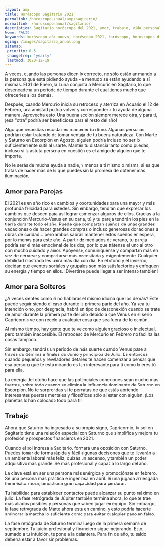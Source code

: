 ```yaml
---
layout: amp
title: Horóscopo Sagitario 2021 
permalink: /horoscopo-anual/amp/sagitario/
normallink: /horoscopo-anual/sagitario/
description: Sagitario horóscopo del 2021, amor, trabajo, vida personal. Todas las predicciones para Sagitario 2021 gratis. Disfruta este año nuevo.
home: FALSE
keywords: horóscopo año nuevo, horóscopo 2021, horóscopo, horoscopos diarios gratis del dia de hoy, horóscopo diario gratis,horóscopo ano nuevo 2021, horóscopo esperanza gracia, horoscopo Sagitario 2021, horoscop, horóscopos gratis, horoscopo Sagitario, horoscopo Sagitario 2021 gratis, Tarot, Astrologia, Zodíaco, Sagitario, horoscopo gratis,tarot en femenino,videncia gratuita,horoscopos gratuitos,horóscopos, astrologia,videncia gratis
ogimg: /images/sagitario_anual.png
sitemap:
 priority: 0.5
 changefreq: 'yearly'
 lastmod: 2020-12-19
---
```





A veces, cuando las personas dicen lo correcto, no sólo están animando a la persona que está pidiendo ayuda - a menudo se están ayudando a sí mismas. El 31 de Enero, la Luna conjunta a Mercurio en Sagitario, lo que desencadena un periodo de tiempo durante el cual tienes mucho que ofrecerles a los demás.


Después, cuando Mercurio inicia su retroceso y aterriza en Acuario el 12 de Febrero, una amistad podría volver y corresponder a tu  ayuda de alguna manera. Aprovecha esto. Una buena acción siempre merece otra, y para ti, ¡esa "otra" podría ser beneficiosa para el resto del año!


Algo que necesitas recordar es mantener tu ritmo. Algunas personas podrían estar tratando de tomar ventaja de tu buena naturaleza. Con Marte y Saturno en Escorpión en Agosto, alguien podría incluso no ser lo suficientemente sutil al usarte. Mantén tu distancia tanto como puedas, incluso si la astuta persona en cuestión es el amigo de alguien que te importa.


No le serás de mucha ayuda a nadie, y menos a ti mismo o misma, si es que tratas de hacer más de lo que puedes sin la promesa de obtener más iluminación.


## Amor para Parejas

El 2021 es un año rico en cambios y oportunidades para una mayor y más profunda felicidad para ustedes. Sin embargo, tendrán que expresar los cambios que deseen para así lograr comenzar algunos de ellos.
Gracias a la conjunción Mercurio-Venus en su carta, tú y tu pareja tendrán los pies en la tierra durante todo el año. Puede que compartan sueños de unas grandes vacaciones o de hacer grandes compras o incluso generosas donaciones a obras de caridad... pero ambos sabrán mantener estos sueños en espera, por lo menos para este año.
A partir de mediados de verano, tu pareja podría ser el más emocional de los dos, por lo que trátense el uno al otro con mucho cuidado y amor. Apóyense, comuníquense y compartan más en vez de cerrarse y comportarse más necesitada y exigentemente. Cualquier debilidad mostrada les unirá más día con día.
En el otoño y el invierno, decidan qué eventos sociales y grupales son más satisfactorios y enfoquen su energía y tiempo en ellos. ¡Divertirse puede llegar a ser intenso también!

## Amor para Solteros

¿A veces sientes como si no hablaras el mismo idioma que los demás? Este puede seguir siendo el caso durante la primera parte del año. Ya sea tu intención o no, por desgracia, habrá un tipo de desconexión cuando se trate de amor durante la primera parte del año debido a que Venus en el serio Capricornio ve con recelo a cualquier cosa que sea fuera de lo común.


Al mismo tiempo, hay gente que te ve como alguien gracioso o intelectual, pero también inaccesible. El retroceso de Mercurio en Febrero no facilita las cosas tampoco.


Sin embargo, tendrás un período de más suerte cuando Venus pase a través de Géminis a finales de Junio y principios de Julio. Es entonces cuando pequeños y reveladores detalles te hacen comenzar a pensar que esa persona que te está mirando es tan interesante para ti como lo eres tú para ella.  


La energía del otoño hace que las potenciales conexiones sean mucho más fuertes, sobre todo cuando se elimina la influencia dominante de Saturno en Escorpión. No te sorprendas si te percatas de que estás abriendo interesantes puertas mentales y filosóficas sólo al estar con alguien. ¡Los planetas lo han colocado todo para ti!


## Trabajo

Ahora que Saturno ha ingresado a su propio signo, Capricornio, tu sol en Sagitario tiene una relación especial con Saturno que simplifica y mejora tu profesión y prospectos financieros en 2021.


Cuando el sol ingresa a Sagitario, formará una oposición con Saturno. Puedes tomar de forma rápida y fácil algunas decisiones que te llevarán a un ambiente laboral más feliz, quizás un ascenso, y también un poder adquisitivo más grande. Sé más profesional y capaz a lo largo del año.


La clave está en ser una persona más enérgica y promociónate en febrero. Sé una persona más práctica e ingeniosa en abril. Si una jugada arriesgada tiene éxito ahora, tendrá una gran capacidad para perdurar.


Tu habilidad para establecer contactos puede alcanzar su punto máximo en julio. La fase retrógrada de Júpiter también termina ahora, lo que te trae más aliados posibles y personas que saben jugar en equipo. Sin embargo, la fase retrógrada de Marte ahora está en camino, y esto podría hacerte aminorar la marcha lo suficiente como para evitar cualquier paso en falso.


La fase retrógrada de Saturno termina luego de la primera semana de septiembre. Tu juicio profesional y financiero sigue mejorando. Esto, sumado a tu intuición, te pone a la delantera. Para fin de año, tu saldo debería estar a favor sin problemas.


